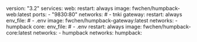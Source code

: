 version: "3.2"
services:
  web:
    restart: always
    image: fwchen/humpback-web:latest
    ports:
      - "9830:80"
    networks:
    #  - tnki
  gateway:
    restart: always
    env_file:
    #  - .env
    image: fwchen/humpback-gateway:latest
    networks:
      - humpback
  core:
    env_file:
    #  - .env
    restart: always
    image: fwchen/humpback-core:latest
    networks:
      - humpback
networks:
  humpback: